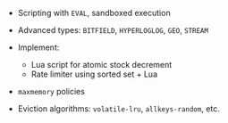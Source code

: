 * Scripting with `EVAL`, sandboxed execution
* Advanced types: `BITFIELD`, `HYPERLOGLOG`, `GEO`, `STREAM`

* Implement:

  * Lua script for atomic stock decrement
  * Rate limiter using sorted set + Lua

* `maxmemory` policies
* Eviction algorithms: `volatile-lru`, `allkeys-random`, etc.